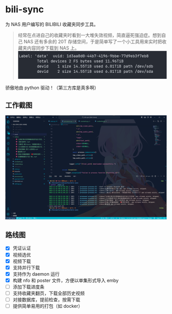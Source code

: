 # bili-sync

为 NAS 用户编写的 BILIBILI 收藏夹同步工具。

> 经常在点进自己的收藏夹时看到一大堆失效视频，简直逼死强迫症。想到自己 NAS 还有多余的 20T 存储空间，于是简单写了一个小工具用来实时把收藏夹内容同步下载到 NAS 上。
> ![](asset/space.png)

骄傲地由 python 驱动！（第三方库是真多啊）

## 工作截图

![](asset/run.png)

## 路线图

- [x] 凭证认证
- [x] 视频选优
- [x] 视频下载
- [x] 支持并行下载
- [x] 支持作为 daemon 运行
- [x] 构建 nfo 和 poster 文件，方便以单集形式导入 emby
- [ ] 添加下载进度条
- [ ] 支持收藏夹翻页，下载全部历史视频
- [ ] 对接数据库，提前检查，按需下载
- [ ] 提供简单易用的打包（如 docker）
